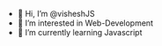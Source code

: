 - 👋 Hi, I’m @visheshJS
- 👀 I’m interested in Web-Development
- 🌱 I’m currently learning Javascript


<!---
visheshJS/visheshJS is a ✨ special ✨ repository because its `README.md` (this file) appears on your GitHub profile.
You can click the Preview link to take a look at your changes.
--->
